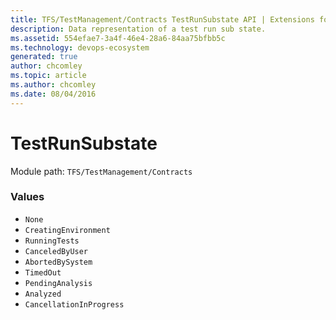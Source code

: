 ```yaml
---
title: TFS/TestManagement/Contracts TestRunSubstate API | Extensions for Azure DevOps Services
description: Data representation of a test run sub state.
ms.assetid: 554efae7-3a4f-46e4-28a6-84aa75bfbb5c
ms.technology: devops-ecosystem
generated: true
author: chcomley
ms.topic: article
ms.author: chcomley
ms.date: 08/04/2016
---
```


# TestRunSubstate

Module path: `TFS/TestManagement/Contracts`

### Values

* `None` 
* `CreatingEnvironment` 
* `RunningTests` 
* `CanceledByUser` 
* `AbortedBySystem` 
* `TimedOut` 
* `PendingAnalysis` 
* `Analyzed` 
* `CancellationInProgress` 
